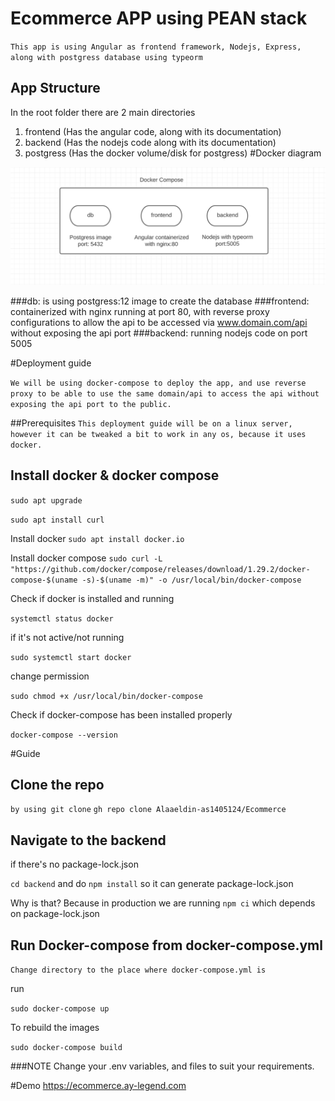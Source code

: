 # Ecommerce APP using PEAN stack
`This app is using Angular as frontend framework, Nodejs, Express, along with postgress database using typeorm`

## App Structure

In the root folder there are 2 main directories
1. frontend (Has the angular code, along with its documentation)
2. backend (Has the nodejs code along with its documentation)
3. postgress (Has the docker volume/disk for postgress)
#Docker diagram

![Alt text](./github-assets/docker.png?raw=true "Optional Title")

###db: is using postgress:12 image to create the database
###frontend: containerized with nginx running at port 80, with reverse proxy configurations to allow the api to be accessed via www.domain.com/api without exposing the api port
###backend: running nodejs code on port 5005

#Deployment guide

`We will be using docker-compose to deploy the app, and use reverse proxy to be able to use the same domain/api to access the api without exposing the api port to the public.`

##Prerequisites
`This deployment guide will be on a linux server, however it can be tweaked a bit to work in any os, because it uses docker.`

## Install docker & docker compose

`sudo apt upgrade`

`sudo apt install curl`

Install docker
`sudo apt install docker.io`

Install docker compose
`sudo curl -L "https://github.com/docker/compose/releases/download/1.29.2/docker-compose-$(uname -s)-$(uname -m)" -o /usr/local/bin/docker-compose`

Check if docker is installed and running

`systemctl status docker`

if it's not active/not running

`sudo systemctl start docker`

change permission

`sudo chmod +x /usr/local/bin/docker-compose`

Check if docker-compose has been installed properly

`docker-compose --version`

#Guide

## Clone the repo

`by using git clone`
`gh repo clone Alaaeldin-as1405124/Ecommerce`
## Navigate to the backend 
if there's no package-lock.json

`cd backend` and do `npm install` so it can generate package-lock.json

Why is that? Because in production we are running `npm ci` which depends on package-lock.json

## Run Docker-compose from docker-compose.yml

`Change directory to the place where docker-compose.yml is`

run

`sudo docker-compose up`

To rebuild the images

`sudo docker-compose build`

###NOTE
Change your .env variables, and files to suit your requirements.


#Demo
https://ecommerce.ay-legend.com

